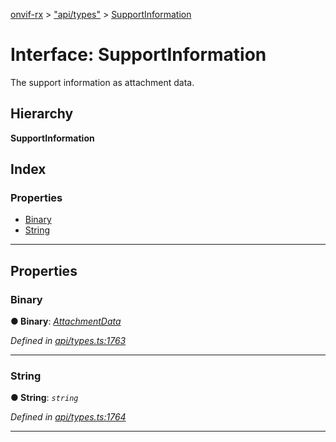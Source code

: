 [onvif-rx](../README.md) > ["api/types"](../modules/_api_types_.md) > [SupportInformation](../interfaces/_api_types_.supportinformation.md)

# Interface: SupportInformation

The support information as attachment data.

## Hierarchy

**SupportInformation**

## Index

### Properties

* [Binary](_api_types_.supportinformation.md#binary)
* [String](_api_types_.supportinformation.md#string)

---

## Properties

<a id="binary"></a>

###  Binary

**● Binary**: *[AttachmentData](_api_types_.attachmentdata.md)*

*Defined in [api/types.ts:1763](https://github.com/patrickmichalina/onvif-rx/blob/d62cee9/src/api/types.ts#L1763)*

___
<a id="string"></a>

###  String

**● String**: *`string`*

*Defined in [api/types.ts:1764](https://github.com/patrickmichalina/onvif-rx/blob/d62cee9/src/api/types.ts#L1764)*

___

